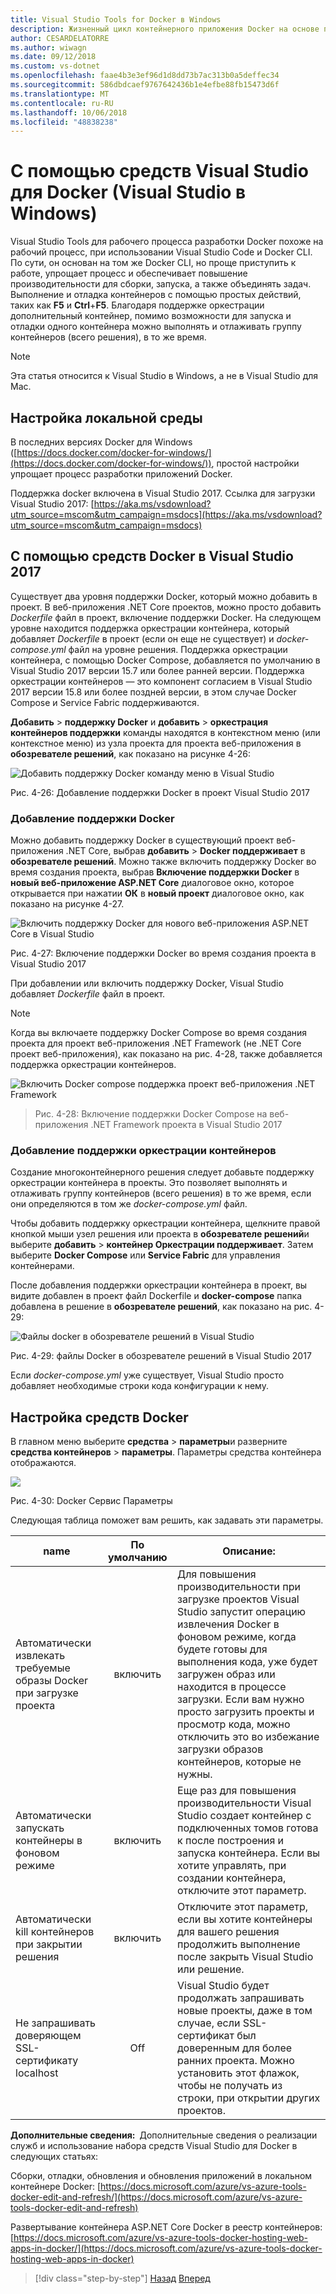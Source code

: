 ```yaml
---
title: Visual Studio Tools for Docker в Windows
description: Жизненный цикл контейнерного приложения Docker на основе платформы и средств Майкрософт
author: CESARDELATORRE
ms.author: wiwagn
ms.date: 09/12/2018
ms.custom: vs-dotnet
ms.openlocfilehash: faae4b3e3ef96d1d8dd73b7ac313b0a5deffec34
ms.sourcegitcommit: 586dbdcaef9767642436b1e4efbe88fb15473d6f
ms.translationtype: MT
ms.contentlocale: ru-RU
ms.lasthandoff: 10/06/2018
ms.locfileid: "48838238"
---
```

# <a name="using-visual-studio-tools-for-docker-visual-studio-on-windows"></a>С помощью средств Visual Studio для Docker (Visual Studio в Windows)

Visual Studio Tools для рабочего процесса разработки Docker похоже на рабочий процесс, при использовании Visual Studio Code и Docker CLI. По сути, он основан на том же Docker CLI, но проще приступить к работе, упрощает процесс и обеспечивает повышение производительности для сборки, запуска, а также объединять задач. Выполнение и отладка контейнеров с помощью простых действий, таких как **F5** и **Ctrl**+**F5**. Благодаря поддержке оркестрации дополнительный контейнер, помимо возможности для запуска и отладки одного контейнера можно выполнять и отлаживать группу контейнеров (всего решения), в то же время.

> [!NOTE]
> Эта статья относится к Visual Studio в Windows, а не в Visual Studio для Mac.

## <a name="configure-your-local-environment"></a>Настройка локальной среды

В последних версиях Docker для Windows ([https://docs.docker.com/docker-for-windows/](https://docs.docker.com/docker-for-windows/)), простой настройки упрощает процесс разработки приложений Docker.

Поддержка docker включена в Visual Studio 2017. Ссылка для загрузки Visual Studio 2017: [https://aka.ms/vsdownload?utm_source=mscom&utm_campaign=msdocs](https://aka.ms/vsdownload?utm_source=mscom&utm_campaign=msdocs)

## <a name="use-docker-tools-in-visual-studio-2017"></a>С помощью средств Docker в Visual Studio 2017

Существует два уровня поддержки Docker, который можно добавить в проект. В веб-приложения .NET Core проектов, можно просто добавить *Dockerfile* файл в проект, включение поддержки Docker. На следующем уровне находится поддержка оркестрации контейнера, который добавляет *Dockerfile* в проект (если он еще не существует) и *docker-compose.yml* файл на уровне решения. Поддержка оркестрации контейнера, с помощью Docker Compose, добавляется по умолчанию в Visual Studio 2017 версии 15.7 или более ранней версии. Поддержка оркестрации контейнеров — это компонент согласием в Visual Studio 2017 версии 15.8 или более поздней версии, в этом случае Docker Compose и Service Fabric поддерживаются.

**Добавить** > **поддержку Docker** и **добавить** > **оркестрация контейнеров поддержки** команды находятся в контекстном меню (или контекстное меню) из узла проекта для проекта веб-приложения в **обозревателе решений**, как показано на рисунке 4-26:

![Добавить поддержку Docker команду меню в Visual Studio](media/add-docker-support-menu.png)

Рис. 4-26: Добавление поддержки Docker в проект Visual Studio 2017

### <a name="add-docker-support"></a>Добавление поддержки Docker

Можно добавить поддержку Docker в существующий проект веб-приложения .NET Core, выбрав **добавить** > **Docker поддерживает** в **обозревателе решений**. Можно также включить поддержку Docker во время создания проекта, выбрав **Включение поддержки Docker** в **новый веб-приложение ASP.NET Core** диалоговое окно, которое открывается при нажатии **ОК** в **новый проект** диалоговое окно, как показано на рисунке 4-27.

![Включить поддержку Docker для нового веб-приложения ASP.NET Core в Visual Studio](./media/enable-docker-support-visual-studio.png)

Рис. 4-27: Включение поддержки Docker во время создания проекта в Visual Studio 2017

При добавлении или включить поддержку Docker, Visual Studio добавляет *Dockerfile* файл в проект.

> [!NOTE]
> Когда вы включаете поддержку Docker Compose во время создания проекта для проект веб-приложения .NET Framework (не .NET Core проект веб-приложения), как показано на рис. 4-28, также добавляется поддержка оркестрации контейнеров.
>
> ![Включить Docker compose поддержка проект веб-приложения .NET Framework](media/enable-docker-compose-support.png)

> Рис. 4-28: Включение поддержки Docker Compose на веб-приложения .NET Framework проекта в Visual Studio 2017

### <a name="add-container-orchestration-support"></a>Добавление поддержки оркестрации контейнеров

Создание многоконтейнерного решения следует добавьте поддержку оркестрации контейнера в проекты. Это позволяет выполнять и отлаживать группу контейнеров (всего решения) в то же время, если они определяются в том же *docker-compose.yml* файл.

Чтобы добавить поддержку оркестрации контейнера, щелкните правой кнопкой мыши узел решения или проекта в **обозревателе решений**и выберите **добавить** > **контейнер Оркестрации поддерживает**. Затем выберите **Docker Compose** или **Service Fabric** для управления контейнерами.

После добавления поддержки оркестрации контейнера в проект, вы видите добавлен в проект файл Dockerfile и **docker-compose** папка добавлена в решение в **обозревателе решений**, как показано на рис. 4-29:

![Файлы docker в обозревателе решений в Visual Studio](media/docker-support-solution-explorer.png)

Рис. 4-29: файлы Docker в обозревателе решений в Visual Studio 2017

Если *docker-compose.yml* уже существует, Visual Studio просто добавляет необходимые строки кода конфигурации к нему.

## <a name="configure-docker-tools"></a>Настройка средств Docker

В главном меню выберите **средства** > **параметры**и разверните **средства контейнеров** > **параметры**. Параметры средства контейнера отображаются.

![](./media/visual-studio-docker-tools-options.png)

Рис. 4-30: Docker Сервис Параметры

Следующая таблица поможет вам решить, как задавать эти параметры.

| name | По умолчанию | Описание: |
| -----|:---------------:| ----------- |
| Автоматически извлекать требуемые образы Docker при загрузке проекта | включить | Для повышения производительности при загрузке проектов Visual Studio запустит операцию извлечения Docker в фоновом режиме, когда будете готовы для выполнения кода, уже будет загружен образ или находится в процессе загрузки. Если вам нужно просто загрузить проекты и просмотр кода, можно отключить это во избежание загрузки образов контейнеров, которые не нужны. |
| Автоматически запускать контейнеры в фоновом режиме | включить | Еще раз для повышения производительности Visual Studio создает контейнер с подключенных томов готова к после построения и запуска контейнера. Если вы хотите управлять, при создании контейнера, отключите этот параметр. |
| Автоматически kill контейнеров при закрытии решения | включить | Отключите этот параметр, если вы хотите контейнеры для вашего решения продолжить выполнение после закрыть Visual Studio или решение. |
| Не запрашивать доверяющем SSL-сертификату localhost | Off | Visual Studio будет продолжать запрашивать новые проекты, даже в том случае, если SSL-сертификат был доверенным для более ранних проекта. Можно установить этот флажок, чтобы не получать из строки, при открытии других проектов. |

**Дополнительные сведения:** Дополнительные сведения о реализации служб и использование набора средств Visual Studio для Docker в следующих статьях:

Сборки, отладки, обновления и обновления приложений в локальном контейнере Docker: [https://docs.microsoft.com/azure/vs-azure-tools-docker-edit-and-refresh/](https://docs.microsoft.com/azure/vs-azure-tools-docker-edit-and-refresh)

Развертывание контейнера ASP.NET Core Docker в реестр контейнеров: [https://docs.microsoft.com/azure/vs-azure-tools-docker-hosting-web-apps-in-docker/](https://docs.microsoft.com/azure/vs-azure-tools-docker-hosting-web-apps-in-docker)

>[!div class="step-by-step"]
[Назад](docker-apps-inner-loop-workflow.md)
[Вперед](set-up-windows-containers-with-powershell.md)